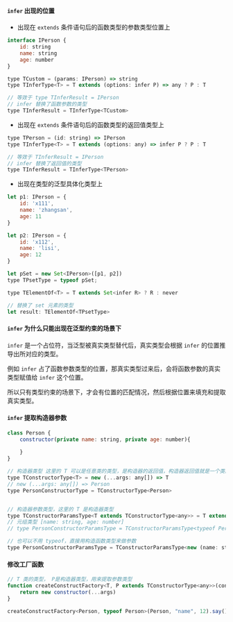 #### `infer` 出现的位置

- 出现在 `extends` 条件语句后的函数类型的参数类型位置上

```javascript
interface IPerson {
    id: string
    name: string
    age: number
}

type TCustom = (params: IPerson) => string
type TInferType<T> = T extends (options: infer P) => any ? P : T

// 等效于 type TInferResult = IPerson
// infer 替换了函数参数的类型
type TInferResult = TInferType<TCustom>
```

- 出现在 `extends` 条件语句后的函数类型的返回值类型上

```javascript
type TPerson = (id: string) => IPerson
type TInferType<T> = T extends (options: any) => infer P ? P : T

// 等效于 TInferResult = IPerson
// infer 替换了返回值的类型
type TInferResult = TInferType<TPerson>
```

- 出现在类型的泛型具体化类型上

```javascript
let p1: IPerson = {
    id: 'x111',
    name: 'zhangsan',
    age: 11
}

let p2: IPerson = {
    id: 'x112',
    name: 'lisi',
    age: 12
}

let pSet = new Set<IPerson>([p1, p2])
type TPsetType = typeof pSet;

type TElementOf<T> = T extends Set<infer R> ? R : never

// 替换了 set 元素的类型
let result: TElementOf<TPsetType>
```

#### `infer` 为什么只能出现在泛型约束的场景下

`infer` 是一个占位符，当泛型被真实类型替代后，真实类型会根据 `infer` 的位置推导出所对应的类型。

例如 `infer` 占了函数参数类型的位置，那真实类型过来后，会将函数参数的真实类型赋值给 `infer` 这个位置。

所以只有类型约束的场景下，才会有位置的匹配情况，然后根据位置来填充和提取真实类型。


#### `infer` 提取构造器参数

```javascript
class Person {
    constructor(private name: string, private age: number){
        
    }
}

// 构造器类型 这里的 T 可以是任意类的类型，是构造器的返回值，构造器返回值就是一个类的类型
type TConstructorType<T> = new (...args: any[]) => T
// new (...args: any[]) => Person
type PersonConstructorType = TConstructorType<Person>


// 构造器参数类型，这里的 T 是构造器类型
type TConstructorParamsType<T extends TConstructorType<any>> = T extends new (...params : infer P) => any ? P : never
// 元组类型 [name: string, age: number]
// type PersonConstructorParamsType = TConstructorParamsType<typeof Person>

// 也可以不用 typeof，直接用构造函数类型来做参数
type PersonConstructorParamsType = TConstructorParamsType<new (name: string, age: number) => Person>
```

#### 修改工厂函数

```javascript
// T 类的类型， P是构造器类型，用来提取参数类型
function createConstructFactory<T, P extends TConstructorType<any>>(constructor: TConstructorType<T>, ...args: TConstructorParamsType<P>){
    return new constructor(...args)
}

createConstructFactory<Person, typeof Person>(Person, "name", 12).say()
```